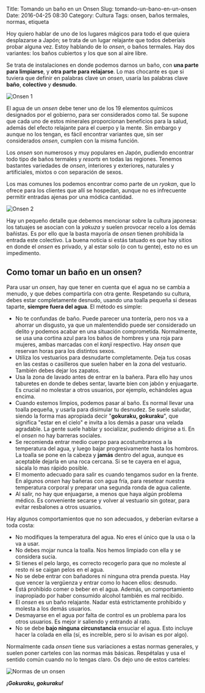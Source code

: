 Title: Tomando un baño en un Onsen
Slug: tomando-un-bano-en-un-onsen
Date: 2016-04-25 08:30
Category: Cultura
Tags: onsen, baños termales, normas, etiqueta



Hoy quiero hablar de uno de los lugares mágicos para todo el que quiera desplazarse a Japón; se trata de un lugar relajante que todos deberíais probar alguna vez. Estoy hablando de lo *onsen*, o baños termales. Hay dos variantes: los baños cubiertos y los que son al aire libre.

Se trata de instalaciones en donde podemos darnos un baño, con **una parte para limpiarse**, y **otra parte para relajarse**. Lo mas chocante es que si tuviera que definir en palabras clave un *onsen*, usaría las palabras clave **baño**, **colectivo** y **desnudo**.

![Onsen 1]({static}/images/onsen_1.jpg)

El agua de un *onsen* debe tener uno de los 19 elementos químicos designados por el gobierno, para ser considerados como tal. Se supone que cada uno de estos minerales proporcionan beneficios para la salud, además del efecto relajante para el cuerpo y la mente. Sin embargo y aunque no los tengan, es fácil encontrar variantes que, sin ser considerados *onsen*, cumplen con la misma función.

Los *onsen* son numerosos y muy populares en Japón, pudiendo encontrar todo tipo de baños termales y *resorts* en todas las regiones. Tenemos bastantes variedades de *onsen*, interiores y exteriores, naturales y artificiales, mixtos o con separación de sexos.

Los mas comunes los podemos encontrar como parte de un *ryokan*, que lo ofrece para los clientes que allí se hospedan, aunque no es infrecuente permitir entradas ajenas por una módica cantidad.

![Onsen 2]({static}/images/onsen_2.jpg)

Hay un pequeño detalle que debemos mencionar sobre la cultura japonesa: los tatuajes se asocian con la *yakuza* y suelen provocar recelo a los demás bañistas. Es por ello que la basta mayoría de *onsen* tienen prohibida la entrada este colectivo. La buena noticia si estás tatuado es que hay sitios en donde el *onsen* es privado, y al estar solo (o con tu gente), esto no es un impedimento.

## Como tomar un baño en un onsen?

Para usar un *onsen*, hay que tener en cuenta que el agua no se cambia a menudo, y que debes compartirla con otra gente. Respetando su cultura, debes estar completamente desnudo, usando una toalla pequeña si deseas taparte, **siempre fuera del agua**. El método es simple:

* No te confundas de baño. Puede parecer una tontería, pero nos va a ahorrar un disgusto, ya que un malentendido puede ser considerado un delito y podemos acabar en una situación comprometida. Normalmente, se usa una cortina azul para los baños de hombres y una roja para mujeres, ambas marcadas con el *kanji* respectivo. Hay *onsen* que reservan horas para los distintos sexos.
* Utiliza los vestuarios para desnudarte completamente. Deja tus cosas en las cestas o casilleros que suelen haber en la zona del vestuario. También debes dejar los zapatos.
* Usa la zona de lavado antes de entrar en la bañera. Para ello hay unos taburetes en donde te debes sentar, lavarte bien con jabón y enjuagarte. Es crucial no molestar a otros usuarios, por ejemplo, echándoles agua encima.
* Cuando estemos limpios, podemos pasar al baño. Es normal llevar una toalla pequeña, y usarla para disimular tu desnudez. Se suele saludar, siendo la forma mas apropiada decir "**gokuraku, gokuraku**", que significa "estar en el cielo" e invita a los demás a pasar una velada agradable. La gente suele hablar y socializar, pudiendo dirigirse a ti. En el *onsen* no hay barreras sociales.
* Se recomienda entrar medio cuerpo para acostumbrarnos a la temperatura del agua, y luego bajar progresivamente hasta los hombros. La toalla se pone en la cabeza y **jamás** dentro del agua, aunque es aceptable dejarla en una roca cercana. Si se te cayera en el agua, sácala lo mas rápido posible.
* El momento adecuado para salir es cuando tengamos sudor en la frente. En algunos *onsen* hay bañeras con agua fría, para resetear nuestra temperatura corporal y preparar una segunda ronda de agua caliente.
* Al salir, no hay que enjuagarse, a menos que haya algún problema médico. Es conveniente secarse y volver al vestuario sin gotear, para evitar resbalones a otros usuarios.

Hay algunos comportamientos que no son adecuados, y deberían evitarse a toda costa:

* No modifiques la temperatura del agua. No eres el único que la usa o la va a usar.
* No debes mojar nunca la toalla. Nos hemos limpiado con ella y se considera sucia.
* Si tienes el pelo largo, es correcto recogerlo para que no moleste al resto ni se caigan pelos en el agua.
* No se debe entrar con bañadores ni ninguna otra prenda puesta. Hay que vencer la vergüenza y entrar como lo hacen ellos: desnudo.
* Está prohibido comer o beber en el agua. Además, un comportamiento inapropiado por haber consumido alcohol también es mal recibido.
* El *onsen* es un baño relajante. Nadar está estrictamente prohibido y molesta a los demás usuarios.
* Desmayarse en el agua por falta de control es un problema para los otros usuarios. Es mejor ir saliendo y entrando al rato.
* No se debe **bajo ninguna circunstancia** ensuciar el agua. Esto incluye hacer la colada en ella (sí, es increíble, pero si lo avisan es por algo).

Normalmente cada *onsen* tiene sus variaciones a estas normas generales, y suelen poner carteles con las normas más básicas. Respétalas y usa el sentido común cuando no lo tengas claro. Os dejo uno de estos carteles:

![Normas de un onsen]({static}/images/onsen_manners.jpg)

***¡Gokuraku, gokuraku!***
